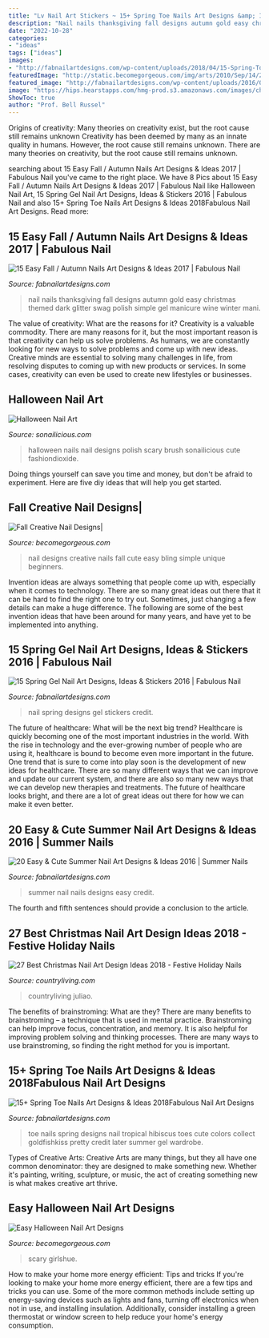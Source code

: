 ```yaml
---
title: "Lv Nail Art Stickers ~ 15+ Spring Toe Nails Art Designs &amp; Ideas 2018fabulous Nail Art Designs"
description: "Nail nails thanksgiving fall designs autumn gold easy christmas themed dark glitter swag polish simple gel manicure wine winter mani"
date: "2022-10-28"
categories:
- "ideas"
tags: ["ideas"]
images:
- "http://fabnailartdesigns.com/wp-content/uploads/2018/04/15-Spring-Toe-Nails-Art-Designs-Ideas-2018-2.jpg"
featuredImage: "http://static.becomegorgeous.com/img/arts/2010/Sep/14/2744/nail_design-2.jpg"
featured_image: "http://fabnailartdesigns.com/wp-content/uploads/2016/05/20-Easy-Cute-Summer-Nail-Art-Designs-Ideas-2016-Summer-Nails-7.jpg"
image: "https://hips.hearstapps.com/hmg-prod.s3.amazonaws.com/images/christmas-nail-art-twinkle-stars-1568226056.jpg?crop=0.668xw:1.00xh;0.122xw,0&amp;resize=480:*"
ShowToc: true
author: "Prof. Bell Russel"
---
```



Origins of creativity: Many theories on creativity exist, but the root cause still remains unknown
Creativity has been deemed by many as an innate quality in humans. However, the root cause still remains unknown. There are many theories on creativity, but the root cause still remains unknown.

	

		
searching about 15 Easy Fall / Autumn Nails Art Designs &amp; Ideas 2017 | Fabulous Nail you've came to the right place. We have 8 Pics about 15 Easy Fall / Autumn Nails Art Designs &amp; Ideas 2017 | Fabulous Nail like Halloween Nail Art, 15 Spring Gel Nail Art Designs, Ideas &amp; Stickers 2016 | Fabulous Nail and also 15+ Spring Toe Nails Art Designs &amp; Ideas 2018Fabulous Nail Art Designs. Read more:
		
    
## 15 Easy Fall / Autumn Nails Art Designs &amp; Ideas 2017 | Fabulous Nail

<img loading=lazy src="http://fabnailartdesigns.com/wp-content/uploads/2017/06/15-Easy-Fall-Autumn-Nails-Art-Designs-Ideas-2017-5.jpg" onerror="this.onerror=null;this.src='https://tse1.mm.bing.net/th?id=OIP.ns-1ZnfY0oPUCPj3k1s-uwHaHa&amp;pid=15.1';" alt="15 Easy Fall / Autumn Nails Art Designs &amp; Ideas 2017 | Fabulous Nail">

_Source: fabnailartdesigns.com_

>nail nails thanksgiving fall designs autumn gold easy christmas themed dark glitter swag polish simple gel manicure wine winter mani. 

	

The value of creativity: What are the reasons for it?
Creativity is a valuable commodity. There are many reasons for it, but the most important reason is that creativity can help us solve problems. As humans, we are constantly looking for new ways to solve problems and come up with new ideas. Creative minds are essential to solving many challenges in life, from resolving disputes to coming up with new products or services. In some cases, creativity can even be used to create new lifestyles or businesses.

    
## Halloween Nail Art

<img loading=lazy src="http://sonailicious.com/wp-content/uploads/2013/10/halloween-nail-art-2.jpg" onerror="this.onerror=null;this.src='https://tse3.mm.bing.net/th?id=OIP.jbdNkcGLpIv_e6sz2ua6uQHaK8&amp;pid=15.1';" alt="Halloween Nail Art">

_Source: sonailicious.com_

>halloween nails nail designs polish scary brush sonailicious cute fashiondioxide. 

	

Doing things yourself can save you time and money, but don't be afraid to experiment. Here are five diy ideas that will help you get started.

    
## Fall Creative Nail Designs|

<img loading=lazy src="http://static.becomegorgeous.com/img/arts/2010/Sep/14/2744/nail_design-2.jpg" onerror="this.onerror=null;this.src='https://tse1.mm.bing.net/th?id=OIP.LdoO6zXIeI1b3zBopP2x6wHaF4&amp;pid=15.1';" alt="Fall Creative Nail Designs|">

_Source: becomegorgeous.com_

>nail designs creative nails fall cute easy bling simple unique beginners. 

	

Invention ideas are always something that people come up with, especially when it comes to technology. There are so many great ideas out there that it can be hard to find the right one to try out. Sometimes, just changing a few details can make a huge difference. The following are some of the best invention ideas that have been around for many years, and have yet to be implemented into anything.

    
## 15 Spring Gel Nail Art Designs, Ideas &amp; Stickers 2016 | Fabulous Nail

<img loading=lazy src="http://fabnailartdesigns.com/wp-content/uploads/2016/03/15-Spring-Gel-Nail-Art-Designs-Ideas-Stickers-2016-11.jpg" onerror="this.onerror=null;this.src='https://tse4.mm.bing.net/th?id=OIP.IgO5IQmjPB9-EWUsIXgMUQHaHa&amp;pid=15.1';" alt="15 Spring Gel Nail Art Designs, Ideas &amp; Stickers 2016 | Fabulous Nail">

_Source: fabnailartdesigns.com_

>nail spring designs gel stickers credit. 

	

The future of healthcare: What will be the next big trend?
Healthcare is quickly becoming one of the most important industries in the world. With the rise in technology and the ever-growing number of people who are using it, healthcare is bound to become even more important in the future. One trend that is sure to come into play soon is the development of new ideas for healthcare. There are so many different ways that we can improve and update our current system, and there are also so many new ways that we can develop new therapies and treatments. The future of healthcare looks bright, and there are a lot of great ideas out there for how we can make it even better.

    
## 20 Easy &amp; Cute Summer Nail Art Designs &amp; Ideas 2016 | Summer Nails

<img loading=lazy src="http://fabnailartdesigns.com/wp-content/uploads/2016/05/20-Easy-Cute-Summer-Nail-Art-Designs-Ideas-2016-Summer-Nails-7.jpg" onerror="this.onerror=null;this.src='https://tse2.mm.bing.net/th?id=OIP.IEcUMYVVYZkVOc0Bzw98nwHaHa&amp;pid=15.1';" alt="20 Easy &amp; Cute Summer Nail Art Designs &amp; Ideas 2016 | Summer Nails">

_Source: fabnailartdesigns.com_

>summer nail nails designs easy credit. 

	

The fourth and fifth sentences should provide a conclusion to the article.

    
## 27 Best Christmas Nail Art Design Ideas 2018 - Festive Holiday Nails

<img loading=lazy src="https://hips.hearstapps.com/hmg-prod.s3.amazonaws.com/images/christmas-nail-art-twinkle-stars-1568226056.jpg?crop=0.668xw:1.00xh;0.122xw,0&amp;resize=480:*" onerror="this.onerror=null;this.src='https://tse1.mm.bing.net/th?id=OIP.XwiHxtubr0YDJzA2GZUTrgHaLH&amp;pid=15.1';" alt="27 Best Christmas Nail Art Design Ideas 2018 - Festive Holiday Nails">

_Source: countryliving.com_

>countryliving juliao. 

	

The benefits of brainstroming: What are they?
There are many benefits to brainstroming – a technique that is used in mental practice. Brainstroming can help improve focus, concentration, and memory. It is also helpful for improving problem solving and thinking processes. There are many ways to use brainstroming, so finding the right method for you is important.

    
## 15+ Spring Toe Nails Art Designs &amp; Ideas 2018Fabulous Nail Art Designs

<img loading=lazy src="http://fabnailartdesigns.com/wp-content/uploads/2018/04/15-Spring-Toe-Nails-Art-Designs-Ideas-2018-2.jpg" onerror="this.onerror=null;this.src='https://tse1.mm.bing.net/th?id=OIP.HxM8nOz5ffKiKdGHrlQLYwHaJP&amp;pid=15.1';" alt="15+ Spring Toe Nails Art Designs &amp; Ideas 2018Fabulous Nail Art Designs">

_Source: fabnailartdesigns.com_

>toe nails spring designs nail tropical hibiscus toes cute colors collect goldfishkiss pretty credit later summer gel wardrobe. 

	

Types of Creative Arts:
Creative Arts are many things, but they all have one common denominator: they are designed to make something new. Whether it's painting, writing, sculpture, or music, the act of creating something new is what makes creative art thrive.

    
## Easy Halloween Nail Art Designs

<img loading=lazy src="https://static.becomegorgeous.com/img/arts/2011/Oct/13/5627/fun_halloween_nails.jpg" onerror="this.onerror=null;this.src='https://tse2.mm.bing.net/th?id=OIP.t1Sg7JUahkJB2phXk8UUMQHaJ4&amp;pid=15.1';" alt="Easy Halloween Nail Art Designs">

_Source: becomegorgeous.com_

>scary girlshue. 

	

How to make your home more energy efficient: Tips and tricks
If you're looking to make your home more energy efficient, there are a few tips and tricks you can use. Some of the more common methods include setting up energy-saving devices such as lights and fans, turning off electronics when not in use, and installing insulation. Additionally, consider installing a green thermostat or window screen to help reduce your home's energy consumption.

